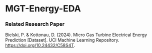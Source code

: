  # MGT-Energy-EDA

### Related Research Paper
Bielski, P. & Kottonau, D. (2024). Micro Gas Turbine Electrical Energy Prediction [Dataset].
UCI Machine Learning Repository. https://doi.org/10.24432/C58S4T.